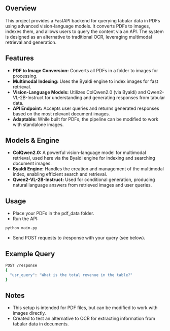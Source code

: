 ## Overview
This project provides a FastAPI backend for querying tabular data in PDFs using advanced vision-language models. It converts PDFs to images, indexes them, and allows users to query the content via an API. The system is designed as an alternative to traditional OCR, leveraging multimodal retrieval and generation.

## Features
- **PDF to Image Conversion:** Converts all PDFs in a folder to images for processing.
- **Multimodal Indexing:** Uses the Byaldi engine to index images for fast retrieval.
- **Vision-Language Models:** Utilizes ColQwen2.0 (via Byaldi) and Qwen2-VL-2B-Instruct for understanding and generating responses from tabular data.
- **API Endpoint:** Accepts user queries and returns generated responses based on the most relevant document images.
- **Adaptable:** While built for PDFs, the pipeline can be modified to work with standalone images.

## Models & Engine
- **ColQwen2.0:** A powerful vision-language model for multimodal retrieval, used here via the Byaldi engine for indexing and searching document images.
- **Byaldi Engine:** Handles the creation and management of the multimodal index, enabling efficient search and retrieval.
- **Qwen2-VL-2B-Instruct:** Used for conditional generation, producing natural language answers from retrieved images and user queries.

## Usage
- Place your PDFs in the pdf_data folder.
- Run the API:
```sh
python main.py
```
- Send POST requests to /response with your query (see below).

## Example Query
```sh
POST /response
{
  "usr_query": "What is the total revenue in the table?"
}
  ```

## Notes
- This setup is intended for PDF files, but can be modified to work with images directly.
- Created to test an alternative to OCR for extracting information from tabular data in documents.
